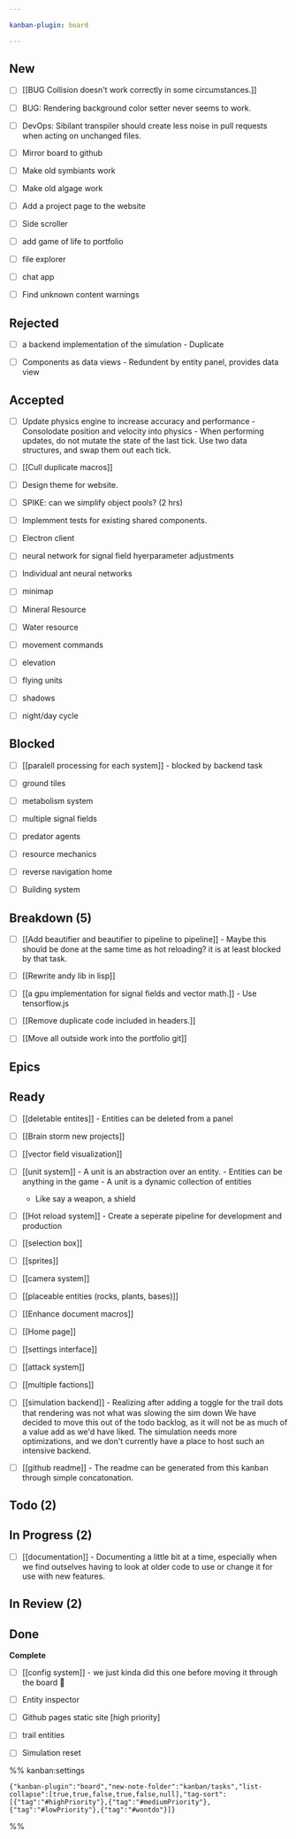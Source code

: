 ```yaml
---

kanban-plugin: board

---
```


## New

- [ ] [[BUG Collision doesn't work correctly in some circumstances.]]
- [ ] BUG: Rendering background color setter never seems to work.
- [ ] DevOps: Sibilant transpiler should create less noise in pull requests when acting on unchanged files.
- [ ] Mirror board to github
- [ ] Make old symbiants work
- [ ] Make old algage work
- [ ] Add a project page to the website
- [ ] Side scroller
- [ ] add game of life to portfolio
- [ ] file explorer
- [ ] chat app
- [ ] Find unknown content warnings


## Rejected

- [ ] a backend implementation of the simulation
	  - Duplicate
- [ ] Components as data views
	  - Redundent by entity panel, provides data view


## Accepted

- [ ] Update physics engine to increase accuracy and performance
	  - Consolodate position and velocity into physics
	  - When performing updates, do not mutate the state of the
	last tick. Use two data structures, and swap them out each tick.
- [ ] [[Cull duplicate macros]]
- [ ] Design theme for website.
- [ ] SPIKE: can we simplify object pools? (2 hrs)
- [ ] Implemment tests for existing shared components.
- [ ] Electron client
- [ ] neural network for signal field hyerparameter adjustments
- [ ] Individual ant neural networks
- [ ] minimap
- [ ] Mineral Resource
- [ ] Water resource
- [ ] movement commands
- [ ] elevation
- [ ] flying units
- [ ] shadows
- [ ] night/day cycle


## Blocked

- [ ] [[paralell processing for each system]]
	  - blocked by backend task
- [ ] ground tiles
- [ ] metabolism system
- [ ] multiple signal fields
- [ ] predator agents
- [ ] resource mechanics
- [ ] reverse navigation home
- [ ] Building system


## Breakdown (5)

- [ ] [[Add beautifier and beautifier to pipeline to pipeline]]
	  - Maybe this should be done at the same time as hot reloading? it is at least blocked by that task.
- [ ] [[Rewrite andy lib in lisp]]
- [ ] [[a gpu implementation for signal fields and vector math.]]
	  - Use tensorflow.js
- [ ] [[Remove duplicate code included in headers.]]
- [ ] [[Move all outside work into the portfolio git]]


## Epics



## Ready

- [ ] [[deletable entites]]
	  - Entities can be deleted from a panel
- [ ] [[Brain storm new projects]]
- [ ] [[vector field visualization]]
- [ ] [[unit system]]
	  - A unit is an abstraction over an entity.
	  - Entities can be anything in the game
	  - A unit is a dynamic collection of entities
	- Like say a weapon, a shield
- [ ] [[Hot reload system]]
	  - Create a seperate pipeline for development and production
- [ ] [[selection box]]
- [ ] [[sprites]]
- [ ] [[camera system]]
- [ ] [[placeable entities (rocks, plants, bases)]]
- [ ] [[Enhance document macros]]
- [ ] [[Home page]]
- [ ] [[settings interface]]
- [ ] [[attack system]]
- [ ] [[multiple factions]]
- [ ] [[simulation backend]]
	  - Realizing after adding a toggle for the trail dots that rendering was not what was slowing the sim down
	We have decided to move this out of the todo backlog, as it will not be as much of a value add as we'd 
	have liked. The simulation needs more optimizations, and we don't currently have a place to host such an intensive backend.
- [ ] [[github readme]]
	  - The readme can be generated from this kanban through simple concatonation.


## Todo (2)



## In Progress (2)

- [ ] [[documentation]]
	  - Documenting a little bit at a time, especially when we find outselves having to look at older code to use or change it for use with new features.


## In Review (2)



## Done

**Complete**
- [ ] [[config system]]
	  - we just kinda did this one before moving it through the board :shrug:
- [ ] Entity inspector
- [ ] Github pages static site [high priority]
- [ ] trail entities
- [ ] Simulation reset




%% kanban:settings
```
{"kanban-plugin":"board","new-note-folder":"kanban/tasks","list-collapse":[true,true,false,true,false,null],"tag-sort":[{"tag":"#highPriority"},{"tag":"#mediumPriority"},{"tag":"#lowPriority"},{"tag":"#wontdo"}]}
```
%%